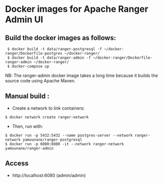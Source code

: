 # Docker images for Apache Ranger Admin UI

## Build the docker images as follows:

```
 $ docker build -t data/ranger-postgresql -f ~/docker-ranger/Dockerfile-postgres ~/docker-ranger/
 $ docker build -t data/ranger-admin -f ~/docker-ranger/Dockerfile-ranger-admin ~/docker-ranger/
 $ docker-compose up
```

NB: The ranger-admin docker image takes a long time because it builds
the source code using Apache Maven.

## Manual build :

 * Create a network to link containers: 

```
$ docker network create ranger-network
```

 * Then, run with: 

```
$ docker run -p 5432:5432 --name postgres-server --network ranger-network yamounane/ranger-postgresql
$ docker run -p 6080:6080 -it --network ranger-network yamounane/ranger-admin
```

## Access 

 * http://localhost:6080 (admin/admin)

